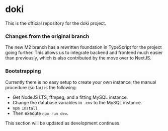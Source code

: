 # doki

This is the official repository for the doki project.

### Changes from the original branch

The new M2 branch has a rewritten foundation in TypeScript for the project going further. This allows us to integrate backend and frontend much easier than previously, which is also contributed by the move over to NextJS. 

### Bootstrapping

Currently there is no easy setup to create your own instance, the manual procedure (so far) is the following:

- Get NodeJS LTS, ffmpeg, and a fitting MySQL instance.
- Change the database variables in `.env` to the MySQL instance.
- `npm install`
- Then execute `npm run dev`.

This section will be updated as development continues.
